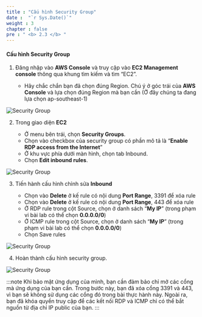 ```yaml
---
title : "Cấu hình Security Group"
date :  "`r Sys.Date()`" 
weight : 3
chapter : false
pre : " <b> 2.3 </b> "
---
```


#### Cấu hình Security Group

1. Đăng nhập vào **AWS Console** và truy cập vào **EC2 Management console** thông qua khung tìm kiếm và tìm “EC2”.

   - Hãy chắc chắn bạn đã chọn đúng Region. Chú ý ở góc trái của **AWS Console** và lựa chọn đúng Region mà bạn cần (Ở đây chúng ta đang lựa chọn ap-southeast-1)

![Security Group](/images/2.3-SecurityGroup/0001.png?featherlight=false&width=90pc)

2. Trong giao diện **EC2**

   - Ở menu bên trái, chọn **Security Groups**.
   - Chọn vào checkbox của security group có phần mô tả là “**Enable RDP access from the Internet**”
   - Ở khu vực phía dưới màn hình, chọn tab Inbound.
   - Chọn **Edit inbound rules**.

![Security Group](/images/2.3-SecurityGroup/0002.png?featherlight=false&width=90pc)

3. Tiến hành cấu hình chỉnh sửa **Inbound**

   - Chọn vào **Delete** ở kế rule có nội dung **Port Range**, 3391 để xóa rule
   - Chọn vào **Delete** ở kế rule có nội dung **Port Range**, 443 để xóa rule
   - Ở RDP rule trong cột Source, chọn ở danh sách “**My IP**” (trong phạm vi bài lab có thể chọn **0.0.0.0/0**)
   - Ở ICMP rule trong cột Source, chọn ở danh sách “**My IP**” (trong phạm vi bài lab có thể chọn **0.0.0.0/0**)
   - Chọn Save rules

![Security Group](/images/2.3-SecurityGroup/0003.png?featherlight=false&width=90pc)

4. Hoàn thành cấu hình security group.

![Security Group](/images/2.3-SecurityGroup/0004.png?featherlight=false&width=90pc)

:::note
Khi bảo mật ứng dụng của mình, bạn cần đảm bảo chỉ mở các cổng mà ứng dụng của bạn cần. Trong bước này, bạn đã xóa cổng 3391 và 443, vì bạn sẽ không sử dụng các cổng đó trong bài thực hành này. Ngoài ra, bạn đã khóa quyền truy cập để các kết nối RDP và ICMP chỉ có thể bắt nguồn từ địa chỉ IP public của bạn.
:::
